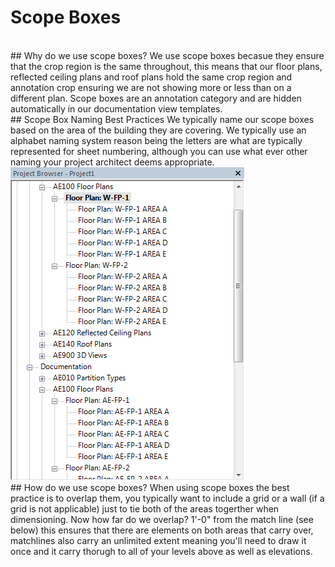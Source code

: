 # Scope Boxes
<br>
## Why do we use scope boxes?
We use scope boxes becasue they ensure that the crop region is the same throughout, this means that our floor plans, reflected ceiling plans and roof plans hold the same crop region and annotation crop ensuring we are not showing more or less than on a different plan. Scope boxes are an annotation category and are hidden automatically in our documentation view templates. 
<br>
## Scope Box Naming Best Practices
We typically name our scope boxes based on the area of the building they are covering. We typically use an alphabet naming system reason being the letters are what are typically represented for sheet numbering, although you can use what ever other naming your project architect deems appropriate.
<br>
<img src="/07_Area Plans/images/7/DependentViewNaming.png">
<br>
## How do we use scope boxes?
When using scope boxes the best practice is to overlap them, you typically want to include a grid or a wall (if a grid is not applicable) just to tie both of the areas togerther when dimensioning. Now how far do we overlap? 1'-0" from the match line (see below) this ensures that there are elements on both areas that carry over, matchlines also carry an unlimited extent meaning you'll need to draw it once and it carry thorugh to all of your levels above as well as elevations. 
